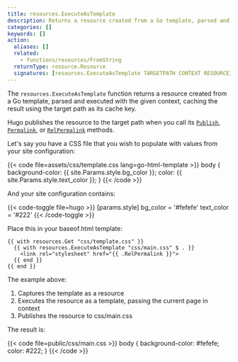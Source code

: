 ```yaml
---
title: resources.ExecuteAsTemplate
description: Returns a resource created from a Go template, parsed and executed with the given context.
categories: []
keywords: []
action:
  aliases: []
  related:
    - functions/resources/FromString
  returnType: resource.Resource
  signatures: [resources.ExecuteAsTemplate TARGETPATH CONTEXT RESOURCE]
---
```


The `resources.ExecuteAsTemplate` function returns a resource created from a Go template, parsed and executed with the given context, caching the result using the target path as its cache key.

Hugo publishes the resource to the target path when you call its [`Publish`], [`Permalink`], or [`RelPermalink`] methods.

[`publish`]: /methods/resource/publish/
[`permalink`]: /methods/resource/permalink/
[`relpermalink`]: /methods/resource/relpermalink/

Let's say you have a CSS file that you wish to populate with values from your site configuration:

{{< code file=assets/css/template.css lang=go-html-template >}}
body {
  background-color: {{ site.Params.style.bg_color }};
  color: {{ site.Params.style.text_color }};
}
{{< /code >}}

And your site configuration contains:

{{< code-toggle file=hugo >}}
[params.style]
bg_color = '#fefefe'
text_color = '#222'
{{< /code-toggle >}}

Place this in your baseof.html template:

```go-html-template
{{ with resources.Get "css/template.css" }}
  {{ with resources.ExecuteAsTemplate "css/main.css" $ . }}
    <link rel="stylesheet" href="{{ .RelPermalink }}">
  {{ end }}
{{ end }}
```

The example above:

1. Captures the template as a resource
1. Executes the resource as a template, passing the current page in context
1. Publishes the resource to css/main.css

The result is:

{{< code file=public/css/main.css >}}
body {
  background-color: #fefefe;
  color: #222;
}
{{< /code >}}

